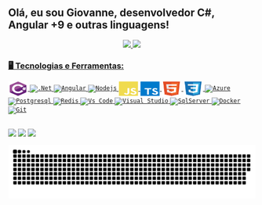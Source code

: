 ## Olá, eu sou Giovanne, desenvolvedor C#, Angular +9 e outras linguagens!

<div align="center">
  <a href="https://github.com/GioBatistaDev">
  <img height="180em" src="https://github-readme-stats.vercel.app/api?username=GioBatistaDev&show_icons=true&theme=dark&include_all_commits=true&count_private=true"/>
  <img height="180em" src="https://github-readme-stats.vercel.app/api/top-langs/?username=GioBatistaDev&layout=compact&langs_count=7&theme=dark"/>
</div>
  
### 🖥️ Tecnologias e Ferramentas: 
  
<div style="display: inline_block">
  <code><img align="center" title="C#" alt="C#" height="30" width="40" src="https://raw.githubusercontent.com/devicons/devicon/master/icons/csharp/csharp-original.svg"></code>
  <code><img align="center" title=".Net" alt=".Net" height="30" width="40" src="https://cdn.jsdelivr.net/gh/devicons/devicon/icons/dot-net/dot-net-plain-wordmark.svg"></code>
  <code><img align="center" title="Angular" alt="Angular" height="30" width="40" src="https://cdn.jsdelivr.net/gh/devicons/devicon/icons/angularjs/angularjs-original.svg"></code>
  <code><img align="center" title="Nodejs" alt="Nodejs" height="30" width="40" src="https://cdn.jsdelivr.net/gh/devicons/devicon/icons/nodejs/nodejs-original.svg"></code>
  <code><img align="center" title="Javascript" alt="Javascript" height="30" width="40" src="https://raw.githubusercontent.com/devicons/devicon/master/icons/javascript/javascript-plain.svg"></code>
  <code><img align="center" title="Typescript" alt="Typescript" height="30" width="40" src="https://raw.githubusercontent.com/devicons/devicon/master/icons/typescript/typescript-plain.svg"></code>
  <code><img align="center" title="Html" alt="Html" height="30" width="40" src="https://raw.githubusercontent.com/devicons/devicon/master/icons/html5/html5-original.svg"></code>
  <code><img align="center" title="Css" alt="Css" height="30" width="40" src="https://raw.githubusercontent.com/devicons/devicon/master/icons/css3/css3-original.svg"></code>
  <code><img align="center" title="Azure" alt="Azure" height="30" width="40" src="https://cdn.jsdelivr.net/gh/devicons/devicon/icons/azure/azure-original.svg"></code>
  <code><img align="center" title="Postgresql" alt="Postgresql" height="30" width="40" src="https://cdn.jsdelivr.net/gh/devicons/devicon/icons/postgresql/postgresql-plain-wordmark.svg"></code>
  <code><img align="center" title="Redis" alt="Redis" height="30" width="40" src="https://cdn.jsdelivr.net/gh/devicons/devicon/icons/redis/redis-plain-wordmark.svg"></code>
  <code><img align="center" title="VS Code" alt="Vs Code" height="30" width="40" src="https://cdn.jsdelivr.net/gh/devicons/devicon/icons/vscode/vscode-original-wordmark.svg"></code>
  <code><img align="center" title="Visual Studio" alt="Visual Studio" height="30" width="40" src="https://cdn.jsdelivr.net/gh/devicons/devicon/icons/visualstudio/visualstudio-plain.svg"></code>
  <code><img align="center" title="SqlServer" alt="SqlServer" height="30" width="40" src="https://cdn.jsdelivr.net/gh/devicons/devicon/icons/microsoftsqlserver/microsoftsqlserver-plain-wordmark.svg"></code>
  <code><img align="center" title="Docker" alt="Docker" height="30" width="40" src="https://cdn.jsdelivr.net/gh/devicons/devicon/icons/docker/docker-plain-wordmark.svg"></code>
  <code><img align="center" title="Git" alt="Git" height="30" width="40" src="https://cdn.jsdelivr.net/gh/devicons/devicon/icons/git/git-plain-wordmark.svg" /></code>
</div>
 
##
  
<div> 
  <a href="https://instagram.com/giobatistadev" target="_blank"><img src="https://img.shields.io/badge/-Instagram-%23E4405F?style=for-the-badge&logo=instagram&logoColor=white" target="_blank"></a>
  <a href = "mailto:giovannedev@gmail.com"><img src="https://img.shields.io/badge/-Gmail-%23333?style=for-the-badge&logo=gmail&logoColor=white" target="_blank"></a>
  <a href="https://www.linkedin.com/in/giobatistadev" target="_blank"><img src="https://img.shields.io/badge/-LinkedIn-%230077B5?style=for-the-badge&logo=linkedin&logoColor=white" target="_blank"></a> 
</div
  
#
  
![Snake animation](https://github.com/GioBatistaDev/GioBatistaDev/blob/output/github-contribution-grid-snake.svg)  
